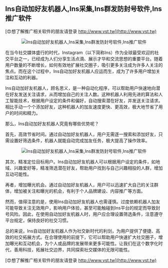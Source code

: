 ## **Ins自动加好友机器人,Ins采集,Ins群发防封号软件,Ins推广软件**

[😍想了解推广相关软件的朋友请登录 http://www.vst.tw](http://www.vst.tw)

 <center><img src="https://vst.tw/MP4/tuiguang/png/3.png" alt="Ins自动加好友机器人,Ins采集,Ins群发防封号软件,Ins推广软件"></center>

在当今社交媒体盛行的时代，Instagram（以下简称Ins）作为全球最受欢迎的社交平台之一，已经成为人们分享生活点滴、展示才华和交流思想的重要平台。随着用户数量的不断增长，如何有效地扩展社交圈子，吸引更多关注成为许多人关注的焦点。而在这个过程中，Ins自动加好友机器人应运而生，成为了许多用户增加关注和互动的利器。

Ins自动加好友机器人，顾名思义，是一种自动化程序，可以帮助用户快速地向潜在好友发送关注请求，从而增加自己的关注人数。这种机器人利用先进的算法和人工智能技术，根据用户设定的条件和偏好，自动搜索潜在好友，并发送关注请求。相比手动一个个添加好友，这种机器人的加友速度更快、更高效，极大地节省了用户的时间和精力。

那么，Ins自动加好友机器人究竟有哪些优势呢？

首先，高效节省时间。通过自动加好友机器人，用户无需逐一搜索和添加好友，只需设置好筛选条件，机器人就能自动完成加友任务，极大提高了操作效率。

 <center><img src="https://vst.tw/MP4/tuiguang/png/2.png" alt="Ins自动加好友机器人,Ins采集,Ins群发防封号软件,Ins推广软件"></center>

其次，精准定位目标用户。Ins自动加好友机器人可以根据用户设定的条件，如地域、兴趣爱好等，精准筛选潜在好友，帮助用户找到与自己兴趣相投的人群，增加互动可能性。

再者，增加曝光机会。通过自动加好友机器人，用户可以迅速扩大自己的关注群体，增加被关注和曝光的机会，有利于个人品牌建设、内容推广等方面。

然而，值得注意的是，使用Ins自动加好友机器人也需谨慎。过度依赖机器人加友可能导致关注无效用户，影响用户体验，甚至可能触碰到Ins平台的规定而导致封号风险。因此，在使用自动加好友机器人时，用户应合理设置筛选条件，注意遵守平台规定，保持良好的社交习惯。

总的来说，Ins自动加好友机器人作为社交新时代的利剑，为用户提供了便捷、高效的社交拓展方式。在合理使用的前提下，它可以帮助用户快速扩大社交圈子，增加曝光和互动机会，为个人或品牌的发展带来更多可能性。让我们在这个数字化时代，善用科技，拓展社交边界，共同探索社交媒体的无限可能性。

[😍想了解推广相关软件的朋友请登录 http://www.vst.tw](http://www.vst.tw)




